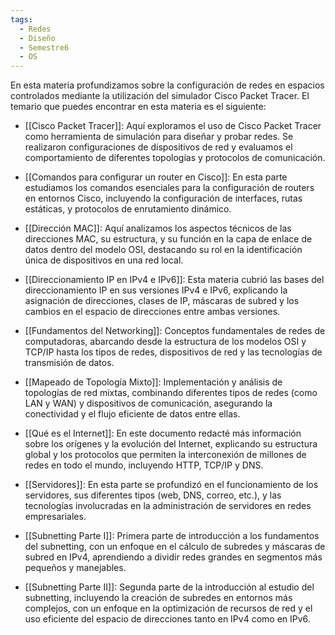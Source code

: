 ```yaml
---
tags:
  - Redes
  - Diseño
  - Semestre6
  - OS
---
```

En esta materia profundizamos sobre la configuración de redes en espacios controlados mediante la utilización del simulador Cisco Packet Tracer. El temario que puedes encontrar en esta materia es el siguiente:

- [[Cisco Packet Tracer]]: Aquí exploramos el uso de Cisco Packet Tracer como herramienta de simulación para diseñar y probar redes. Se realizaron configuraciones de dispositivos de red y evaluamos el comportamiento de diferentes topologías y protocolos de comunicación.
    
- [[Comandos para configurar un router en Cisco]]: En esta parte estudiamos los comandos esenciales para la configuración de routers en entornos Cisco, incluyendo la configuración de interfaces, rutas estáticas, y protocolos de enrutamiento dinámico.
    
- [[Dirección MAC]]: Aquí analizamos los aspectos técnicos de las direcciones MAC, su estructura, y su función en la capa de enlace de datos dentro del modelo OSI, destacando su rol en la identificación única de dispositivos en una red local.
    
- [[Direccionamiento IP en IPv4 e IPv6]]: Esta materia cubrió las bases del direccionamiento IP en sus versiones IPv4 e IPv6, explicando la asignación de direcciones, clases de IP, máscaras de subred y los cambios en el espacio de direcciones entre ambas versiones.
    
- [[Fundamentos del Networking]]: Conceptos fundamentales de redes de computadoras, abarcando desde la estructura de los modelos OSI y TCP/IP hasta los tipos de redes, dispositivos de red y las tecnologías de transmisión de datos.
    
- [[Mapeado de Topología Mixto]]: Implementación y análisis de topologías de red mixtas, combinando diferentes tipos de redes (como LAN y WAN) y dispositivos de comunicación, asegurando la conectividad y el flujo eficiente de datos entre ellas.
    
- [[Qué es el Internet]]: En este documento redacté más información sobre los orígenes y la evolución del Internet, explicando su estructura global y los protocolos que permiten la interconexión de millones de redes en todo el mundo, incluyendo HTTP, TCP/IP y DNS.
    
- [[Servidores]]: En esta parte se profundizó en el funcionamiento de los servidores, sus diferentes tipos (web, DNS, correo, etc.), y las tecnologías involucradas en la administración de servidores en redes empresariales.
    
- [[Subnetting Parte I]]: Primera parte de introducción a los fundamentos del subnetting, con un enfoque en el cálculo de subredes y máscaras de subred en IPv4, aprendiendo a dividir redes grandes en segmentos más pequeños y manejables.
    
- [[Subnetting Parte II]]: Segunda parte de la introducción al estudio del subnetting, incluyendo la creación de subredes en entornos más complejos, con un enfoque en la optimización de recursos de red y el uso eficiente del espacio de direcciones tanto en IPv4 como en IPv6.